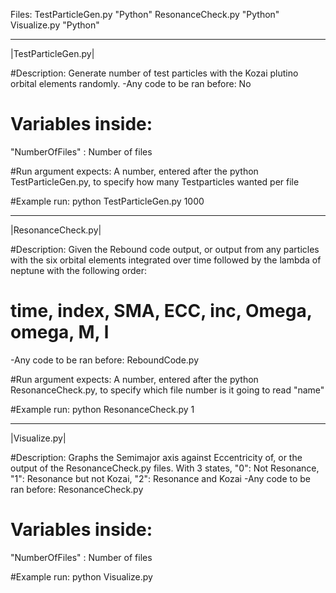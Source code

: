 Files: 
TestParticleGen.py "Python"
ResonanceCheck.py  "Python"
Visualize.py       "Python"

----------------------------------------------------------------------------------------------------
|TestParticleGen.py|

#Description:
Generate number of test particles with the Kozai plutino orbital elements randomly.
-Any code to be ran before: No

# Variables inside:
"NumberOfFiles" : Number of files 

#Run argument expects:
A number, entered after the python TestParticleGen.py, to specify how many Testparticles wanted per file

#Example run:
python TestParticleGen.py 1000

----------------------------------------------------------------------------------------------------
|ResonanceCheck.py|

#Description:
Given the Rebound code output, or output from any particles with the six orbital elements integrated over time followed by the lambda of neptune with the following order:
# time, index, SMA, ECC,  inc, Omega, omega, M, l
-Any code to be ran before: ReboundCode.py

#Run argument expects:
A number, entered after the python ResonanceCheck.py, to specify which file number is it going to read "name"

#Example run:
python ResonanceCheck.py 1

----------------------------------------------------------------------------------------------------
|Visualize.py|

#Description:
Graphs the Semimajor axis against Eccentricity of, or the output of the ResonanceCheck.py files. With 3 states, "0": Not Resonance, "1": Resonance but not Kozai, "2": Resonance and Kozai
-Any code to be ran before: ResonanceCheck.py

# Variables inside:
"NumberOfFiles" : Number of files 

#Example run:
python Visualize.py


